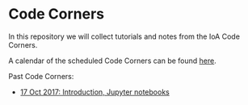 # Code Corners

In this repository we will collect tutorials and notes from the IoA Code Corners.

A calendar of the scheduled Code Corners can be found [here](https://calendar.google.com/calendar/embed?src=d2kk8d3lp2bb98vajm0calm494%40group.calendar.google.com&ctz=Europe/London).

Past Code Corners:

 * [17 Oct 2017: Introduction, Jupyter notebooks](http://ioa-coding.github.io/codecorners/2017_10_17_CC01_Intro_Jupyter.html)


